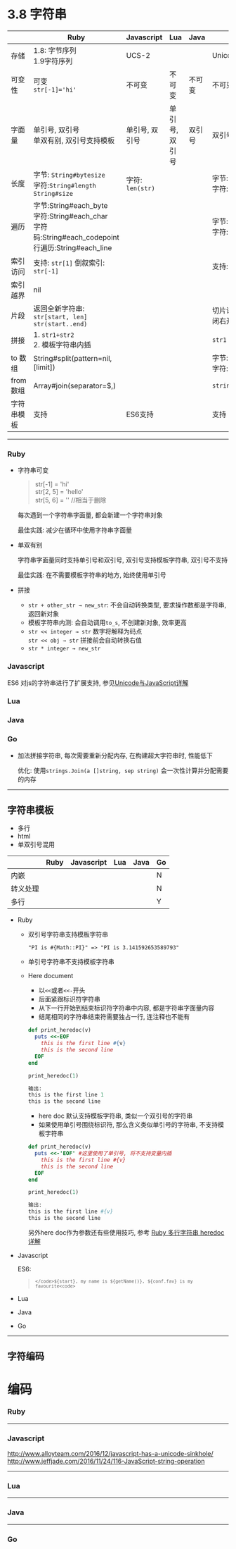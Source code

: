 # 3.8 字符串

|            | Ruby                                                                                                      | Javascript       | Lua            | Java   | Go                                           |
|------------|-----------------------------------------------------------------------------------------------------------|------------------|----------------|--------|----------------------------------------------|
| 存储       | 1.8: 字节序列<br>1.9字符序列                                                                              | UCS-2            |                |        | Unicode                                      |
| 可变性     | 可变<br>`str[-1]='hi'`                                                                                    | 不可变           | 不可变         | 不可变 | 不可变                                       |
| 字面量     | 单引号, 双引号<br>单双有别, 双引号支持模板                                                                | 单引号, 双引号   | 单引号, 双引号 | 双引号 | 双引号                                       |
| 长度       | 字节: `String#bytesize`<br>字符:`String#length` `String#size`                                             | 字符: `len(str)` |                |        | 字节: `len(str)`<br>字符: `len([]rune(str))` |
| 遍历       | 字节:String#each_byte<br>字符:String#each_char<br>字符码:String#each_codepoint<br>行遍历:String#each_line |                  |                |        | 字节: `for i`<br>字符: `for range`           |
| 索引访问   | 支持: `str[1]` 倒叙索引: `str[-1]`                                                                        |                  |                |        | 支持: `str[1]`                               |
| 索引越界   | nil                                                                                                       |                  |                |        |                                              |
| 片段       | 返回全新字符串:<br>`str[start, len]`<br>`str(start..end)`                                                 |                  |                |        | 切片语法: `str[start:end]` 左闭右开          |
| 拼接       | 1. `str1+str2`<br>2. 模板字符串内插                                                                       |                  |                |        | `str1 + str2`                                |
| to 数组    | String#split(pattern=nil, [limit])                                                                        |                  |                |        | 字节: `byte(str)`<br>字符: `[]rune(str)`     |
| from 数组  | Array#join(separator=$,)                                                                                  |                  |                |        | `string(byte_or_rune_array)`                 |
| 字符串模板 | 支持                                                                                                      | ES6支持          |                |        | 支持                                         |

---

### Ruby

* 字符串可变

  > str[-1] = 'hi'  
  > str[2, 5] = 'hello'  
  > str[5, 6] = '' //相当于删除

  每次遇到一个字符串字面量, 都会新建一个字符串对象

  最佳实践: 减少在循环中使用字符串字面量

* 单双有别

  字符串字面量同时支持单引号和双引号, 双引号支持模板字符串, 双引号不支持

  最佳实践: 在不需要模板字符串的地方, 始终使用单引号


* 拼接

  * `str + other_str → new_str`: 不会自动转换类型, 要求操作数都是字符串, 返回新对象
  * 模板字符串内测: 会自动调用`to_s`, 不创建新对象, 效率更高
  * `str << integer → str` 数字将解释为码点  
    `str << obj → str` 拼接前会自动转换右值
  * `str * integer → new_str`

### Javascript

ES6 对js的字符串进行了扩展支持, 参见[Unicode与JavaScript详解](http://www.ruanyifeng.com/blog/2014/12/unicode.html)

### Lua

### Java

### Go

* 加法拼接字符串, 每次需要重新分配内存, 在构建超大字符串时, 性能低下

  优化: 使用`strings.Join(a []string, sep string)` 会一次性计算并分配需要的内存

---

## 字符串模板

* 多行
* html
* 单双引号混用

|          | Ruby | Javascript | Lua | Java | Go |
|----------|------|------------|-----|------|----|
| 内嵌     |      |            |     |      | N  |
| 转义处理 |      |            |     |      | N  |
| 多行     |      |            |     |      | Y  |

* Ruby

  * 双引号字符串支持模板字符串

    `"PI is #{Math::PI}" => "PI is 3.141592653589793"`

  * 单引号字符串不支持模板字符串

  * Here document

    * 以`<<`或者`<<-`开头
    * 后面紧跟标识符字符串
    * 从下一行开始到结束标识符字符串中内容, 都是字符串字面量内容
    * 结尾相同的字符串结束符需要独占一行, 连注释也不能有

    ```ruby
    def print_heredoc(v)
      puts <<-EOF
        this is the first line #{v}
        this is the second line
      EOF
    end

    print_heredoc(1)

    输出:
    this is the first line 1
    this is the second line
    ```

    * here doc 默认支持模板字符串, 类似一个双引号的字符串
    * 如果使用单引号围绕标识符, 那么含义类似单引号的字符串, 不支持模板字符串

    ```ruby
    def print_heredoc(v)
      puts <<-'EOF' #这里使用了单引号, 将不支持变量内插
        this is the first line #{v}
        this is the second line
      EOF
    end

    print_heredoc(1)

    输出:
    this is the first line #{v}
    this is the second line
    ```

    另外here doc作为参数还有些使用技巧, 参考 [Ruby 多行字符串 heredoc 详解](https://ruby-china.org/topics/25983)

* Javascript

  ES6:

  > <code>`</code>${start}, my name is ${getName()}, ${conf.fav} is my favourite<code>`</code>

* Lua

* Java

* Go

---

## 字符编码

# 编码

### Ruby



---

### Javascript

<http://www.alloyteam.com/2016/12/javascript-has-a-unicode-sinkhole/>
 <http://www.jeffjade.com/2016/11/24/116-JavaScript-string-operation>

---

### Lua

---

### Java

---

### Go


